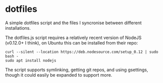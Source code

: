 dotfiles
========

A simple dotfiles script and the files I syncronise between different installations.

The dotfiles.js script requires a relatively recent version of NodeJS (v0.12.0+ I think), on Ubuntu this can be installed from their repo:

    curl --silent --location https://deb.nodesource.com/setup_0.12 | sudo bash -
	sudo apt install nodejs

The script supports symlinking, getting git repos, and using gsettings, though it could easily be expanded to support more.
